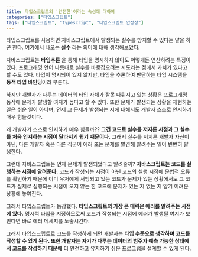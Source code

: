 ```yaml
---
title: 타입스크립트의 '안전한'이라는 속성에 대하여
categories: ["타입스크립트"]
tags: ["타입스크립트", "typescript", "타입스크립트 안정성"]
---
```


타입스크립트를 사용하면 자바스크립트에서 발생되는 실수를 방지할 수 있다는 말을 하곤 한다.
여기에서 나오는 **실수** 라는 의미에 대해 생각해보았다.

<!-- more -->

자바스크립트는 **타입추론** 을 통해 타입을 명시하지 않아도 어떻게든 연산하려는 특징이 있다.
프로그래밍 언어 나름대로 실수를 바로잡으려는 시도라는 점에서 가치가 있다고 할 수도 있다.
타입이 명시되어 있지 않지만, 타입을 추론하여 판단하는 타입 시스템을 **동적 타입 바인딩**이라 부른다.

하지만 개발자가 다루는 데이터의 타입 자체가 잘못 다뤄지고 있는 상황은
프로그래밍 동작에 문제가 발생할 여지가 높다고 할 수 있다.
또한 문제가 발생되는 상황을 재현하는 일은 쉬운 일이 아니며,
언제 그 문제가 발생되는 지에 대해서도 개발자 스스로 인지하기 매우 힘들것이다.

왜 개발자가 스스로 인지하기 매우 힘들까??
**그건 코드로 실수를 저지른 시점과 그 실수를 처음 인지하는 시점이 달라지기 쉽기 때문이다.**
그래서 실수를 저지른 개발자 자신이 아닌,
다른 개발자 혹은 다른 직군이 에러 또는 문제를 발견해 알려주는 일이 빈번히 발생한다.

그런데 자바스크립트는 언제 문제가 발생되었다고 알려줄까?
**자바스크립트는 코드를 실행하는 시점에 알려준다.**
코드가 작성되는 시점이 아닌 코드의 실행 시점에 문법적 오류를 확인하기 때문에
이미 유저에게 서빙되고 있는 코드가 문제가 있는 상황에서도
그 코드가 실제로 실행되는 시점이 오지 않는 한
코드에 문제가 있는 지 없는 지 알기 어려운 상황에 놓여진다.

그래서 타입스크립트가 등장했다.
**타입스크릡트의 가장 큰 매력은 에러를 알려주는 시점에 있다.**
명시적 타입을 지정하므로써 코드가 작성되는 시점에 에러가 발생될 여지가 보인다면 바로 에러 메세지를 노출시킨다.

그래서 타입스크립트로 코드를 작성하게 되면 개발자는
**타입 수준으로 생각하며 코드를 작성할 수 있게 된다.
또한 개발자는 자기가 다루는 데이터의 범주가 예측 가능한 상태에서 코드를 작성하기 때문에**
더 안전하고 유지하기 쉬운 프로그램을 설계할 수 있게 된다.
